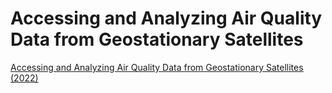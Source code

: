 # Accessing and Analyzing Air Quality Data from Geostationary Satellites

[Accessing and Analyzing Air Quality Data from Geostationary Satellites (2022)](https://appliedsciences.nasa.gov/join-mission/training/english/arset-accessing-and-analyzing-air-quality-data-geostationary)

